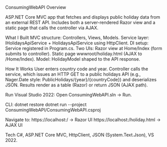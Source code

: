 ConsumingWebAPI
Overview

ASP.NET Core MVC app that fetches and displays public holiday data from an external REST API. Includes both a server-rendered Razor view and a static page that calls the controller via AJAX.

What I Built
MVC structure: Controllers, Views, Models.
Service layer: IHolidaysApiService + HolidaysApiService using HttpClient.
DI setup: Service registered in Program.cs.
Two UIs:
Razor view at Home/Index (form submits to controller).
Static page wwwroot/holiday.html (AJAX to /Home/Index).
Model: HolidayModel shaped to the API response.

How It Works
User enters country code and year.
Controller calls the service, which issues an HTTP GET to a public holidays API (e.g., Nager.Date style: PublicHolidays/{year}/{countryCode}) and deserializes JSON.
Results render as a table (Razor) or return JSON (AJAX path).

Run
Visual Studio 2022: Open ConsumingWebAPI.sln → Run.

CLI:
dotnet restore
dotnet run --project ConsumingWebAPI/ConsumingWebAPI.csproj


Navigate to:
https://localhost:<port>/ → Razor UI
https://localhost:<port>/holiday.html → AJAX UI


Tech
C#, ASP.NET Core MVC, HttpClient, JSON (System.Text.Json), VS 2022.
